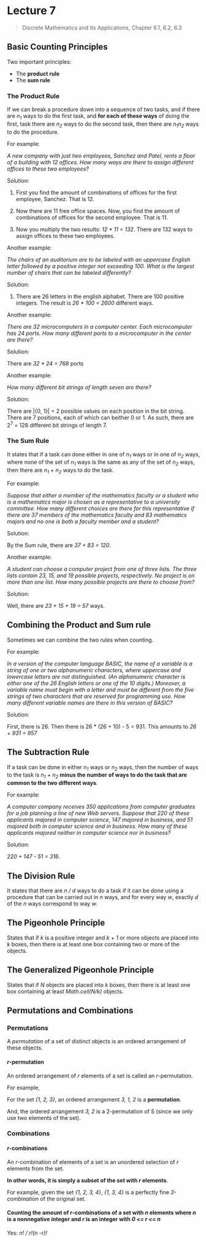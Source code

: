 # Lecture 7

> Discrete Mathematics and Its Applications, Chapter 6.1, 6.2, 6.3

## Basic Counting Principles

Two important principles:

- The **product rule**
- The **sum rule**

### The Product Rule

If we can break a procedure down into a sequence of two tasks, and if there are *n<sub>1</sub>* ways to do the first task, and **for each of these ways** of doing the first, task there are *n<sub>2</sub>* ways to do the second task, then there are *n<sub>1</sub>n<sub>2</sub>* ways to do the procedure.

For example:

*A new company with just two employees, Sanchez and Patel, rents a floor of a building with 12 offices. How many ways are there to assign different offices to these two employees?*

Solution:

1. First you find the amount of combinations of offices for the first employee, Sanchez. That is 12.

2. Now there are 11 free office spaces. Now, you find the amount of combinations of offices for the second employee. That is 11.

3. Now you multiply the two results: *12 * 11 = 132*. There are 132 ways to assign offices to these two employees.

Another example:

*The chairs of an auditorium are to be labeled with an uppercase English letter followed by a positive integer not exceeding 100. What is the largest number of chairs that can be labeled differently?*

Solution:

1. There are 26 letters in the english alphabet. There are 100 positive integers. The result is *26 * 100 = 2600* different ways.

Another example:

*There are 32 microcomputers in a computer center. Each microcomputer has 24 ports. How many different ports to a microcomputer in the center are there?*

Solution:

There are *32 * 24 = 768* ports

Another example:

*How many different bit strings of length seven are there?*

Solution:

There are |{0, 1}| = 2 possible values on each position in the bit string. There are 7 positions, each of which can beither 0 or 1. As such, there are 2<sup>7</sup> = 128 different bit strings of length 7.

### The Sum Rule

It states that if a task can done either in one of *n<sub>1</sub>* ways or in one of *n<sub>2</sub>* ways, where none of the set of *n<sub>1</sub>* ways is the same as any of the set of *n<sub>2</sub>* ways, then there are *n<sub>1</sub> + n<sub>2</sub>* ways to do the task.

For example:

*Suppose that either a member of the mathematics faculty or a student who is a mathematics major is chosen as a representative to a university committee. How many different choices are there for this representative if there are 37 members of the mathematics faculty and 83 mathematics majors and no one is both a faculty member and a student?*

Solution:

By the Sum rule, there are *37 + 83 = 120*.

Another example:

*A student can choose a computer project from one of three lists. The three lists contain 23, 15, and 19 possible projects, respectively. No project is on more than one list. How many possible projects are there to choose from?*

Solution:

Well, there are *23 + 15 + 19 = 57* ways.

## Combining the Product and Sum rule

Sometimes we can combine the two rules when counting.

For example:

*In a version of the computer language BASIC, the name of a variable is a string of one or two alphanumeric characters, where uppercase and lowercase letters are not distinguished. (An alphanumeric character is either one of the 26 English letters or one of the 10 digits.) Moreover, a variable name must begin with a letter and must be different from the five strings of two characters that are reserved for programming use. How many different variable names are there in this version of BASIC?*

Solution:

First, there is 26.
Then there is 26 * (26 + 10) - 5 = 931.
This amounts to *26 + 931 = 957*

## The Subtraction Rule

If a task can be done in either *n<sub>1</sub>* ways or *n<sub>2</sub>* ways, then the number of ways to the task is *n<sub>1</sub> + n<sub>2</sub>* **minus the number of ways to do the task that are common to the two different ways**.

For example:

*A computer company receives 350 applications from computer graduates for a job planning a line of new Web servers. Suppose that 220 of these applicants majored in computer science, 147 majored in business, and 51 majored both in computer science and in business. How many of these applicants majored neither in computer science nor in business?*

Solution:

*220 + 147 - 51 = 316*.

## The Division Rule

It states that there are *n / d* ways to do a task if it can be done using a procedure that can be carried out in *n* ways, and for every way *w*, exactly *d* of the *n* ways correspond to way *w*.

## The Pigeonhole Principle

States that if *k* is a positive integer and *k + 1* or more objects are placed into *k* boxes, then there is at least one box containing two or more of the objects.

## The Generalized Pigeonhole Principle

States that if *N* objects are placed into *k* boxes, then there is at least one box containing at least *Math.ceil(N/k)* objects.

## Permutations and Combinations

### Permutations

A *permutation* of a set of distinct objects is an ordered arrangement of these objects.

#### *r*-permutation

An ordered arrangement of *r* elements of a set is called an *r*-permutation.

For example,

For the set *{1, 2, 3}*, an ordered arrangement *3, 1, 2* is a **permutation**.

And, the ordered arrangement *3, 2* is a 2-permutation of S (since we only use two elements of the set).

### Combinations

#### *r*-combinations

An *r*-combination of elements of a set is an unordered selection of *r* elements from the set.

**In other words, it is simply a subset of the set with *r* elements**.

For example, given the set *{1, 2, 3, 4}*, *{1, 3, 4}* is a perfectly fine *3-combination* of the original set.

#### Counting the amount of *r*-combinations of a set with *n* elements where *n* is a nonnegative integer and *r* is an integer with *0 <= r <= n*

Yes: *n! / r!(n -r)!*